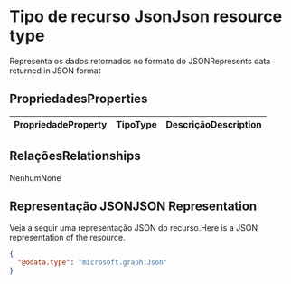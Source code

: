 # <a name="json-resource-type"></a><span data-ttu-id="b5459-101">Tipo de recurso Json</span><span class="sxs-lookup"><span data-stu-id="b5459-101">Json resource type</span></span>

<span data-ttu-id="b5459-102">Representa os dados retornados no formato do JSON</span><span class="sxs-lookup"><span data-stu-id="b5459-102">Represents data returned in JSON format</span></span>
## <a name="properties"></a><span data-ttu-id="b5459-103">Propriedades</span><span class="sxs-lookup"><span data-stu-id="b5459-103">Properties</span></span>
|<span data-ttu-id="b5459-104">Propriedade</span><span class="sxs-lookup"><span data-stu-id="b5459-104">Property</span></span>|<span data-ttu-id="b5459-105">Tipo</span><span class="sxs-lookup"><span data-stu-id="b5459-105">Type</span></span>|<span data-ttu-id="b5459-106">Descrição</span><span class="sxs-lookup"><span data-stu-id="b5459-106">Description</span></span>|
|:---|:---|:---|

## <a name="relationships"></a><span data-ttu-id="b5459-107">Relações</span><span class="sxs-lookup"><span data-stu-id="b5459-107">Relationships</span></span>
<span data-ttu-id="b5459-108">Nenhum</span><span class="sxs-lookup"><span data-stu-id="b5459-108">None</span></span>
## <a name="json-representation"></a><span data-ttu-id="b5459-109">Representação JSON</span><span class="sxs-lookup"><span data-stu-id="b5459-109">JSON Representation</span></span>
<span data-ttu-id="b5459-110">Veja a seguir uma representação JSON do recurso.</span><span class="sxs-lookup"><span data-stu-id="b5459-110">Here is a JSON representation of the resource.</span></span>
<!--{
  "blockType": "resource",
  "@odata.type": "microsoft.graph.Json"
}-->
``` json
{
  "@odata.type": "microsoft.graph.Json"
}
```



